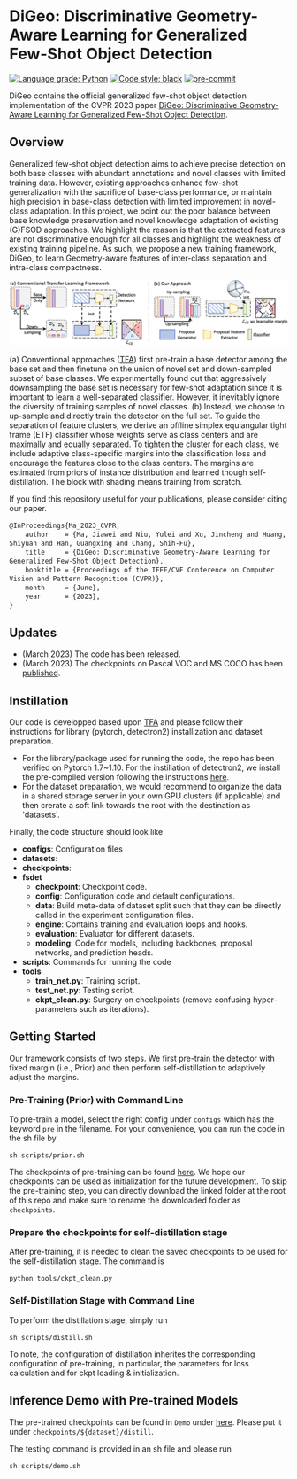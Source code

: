 
# DiGeo: Discriminative Geometry-Aware Learning for Generalized Few-Shot Object Detection
[![Language grade: Python](https://img.shields.io/lgtm/grade/python/g/ucbdrive/few-shot-object-detection.svg?logo=lgtm&logoWidth=18)](https://lgtm.com/projects/g/ucbdrive/few-shot-object-detection/context:python)
[![Code style: black](https://img.shields.io/badge/code%20style-black-000000.svg)](https://github.com/psf/black)
[![pre-commit](https://img.shields.io/badge/pre--commit-enabled-brightgreen?logo=pre-commit&logoColor=white)](https://github.com/pre-commit/pre-commit)

DiGeo contains the official generalized few-shot object detection implementation of the CVPR 2023 paper
[DiGeo: Discriminative Geometry-Aware Learning for Generalized Few-Shot Object Detection](https://arxiv.org/abs/2303.09674).

## Overview

Generalized few-shot object detection aims to achieve precise detection on both base classes with abundant annotations and novel classes with limited training data. However, existing approaches enhance few-shot generalization with the sacrifice of base-class performance, or maintain high precision in base-class detection with limited improvement in novel-class adaptation. In this project, we point out the poor balance between base knowledge preservation and novel knowledge adaptation of existing (G)FSOD approaches. We highlight the reason is that the extracted features are not discriminative enough for all classes and highlight the weakness of existing training pipeline. As such, we propose a new training framework, DiGeo, to learn Geometry-aware features of inter-class separation and intra-class compactness.

![DiGeo Figure](approach.png)


(a) Conventional approaches ([TFA]()) first pre-train a base detector among the base set and then finetune on the union of novel set and down-sampled subset of base classes. We experimentally found out that aggressively downsampling the base set is necessary for few-shot adaptation since it is important to learn a well-separated classifier. However, it inevitably ignore the diversity of training samples of novel classes. (b) Instead, we choose to up-sample and directly train the detector on the full set. To guide the separation of feature clusters, we derive an offline simplex equiangular tight frame (ETF) classifier whose weights serve as class centers and are maximally and equally separated. To tighten the cluster for each class, we include adaptive class-specific margins into the classification loss and encourage the features close to the class centers. The margins are estimated from priors of instance distribution and learned though self-distillation. The block with shading means training from scratch.

If you find this repository useful for your publications, please consider citing our paper.

```angular2html
@InProceedings{Ma_2023_CVPR,
    author    = {Ma, Jiawei and Niu, Yulei and Xu, Jincheng and Huang, Shiyuan and Han, Guangxing and Chang, Shih-Fu},
    title     = {DiGeo: Discriminative Geometry-Aware Learning for Generalized Few-Shot Object Detection},
    booktitle = {Proceedings of the IEEE/CVF Conference on Computer Vision and Pattern Recognition (CVPR)},
    month     = {June},
    year      = {2023},
}
```


## Updates
- (March 2023) The code has been released.
- (March 2023) The checkpoints on Pascal VOC and MS COCO has been [published](https://drive.google.com/drive/folders/1w4tcRiiqYL9Z80lYBQOuNQhZGUl0v4l_?usp=share_link).

## Instillation

Our code is developped based upon [TFA](https://github.com/ucbdrive/few-shot-object-detection) and please follow their instructions for library (pytorch, detectron2) installization and dataset preparation.
- For the library/package used for running the code, the repo has been verified on Pytorch 1.7~1.10. For the instillation of detectron2, we install the pre-compiled version following the instructions [here](https://detectron2.readthedocs.io/en/latest/tutorials/install.html).
- For the dataset preparation, we would recommend to organize the data in a shared storage server in your own GPU clusters (if applicable) and then crerate a soft link towards the root with the destination as 'datasets'.

Finally, the code structure should look like 

- **configs**: Configuration files
- **datasets**: 
- **checkpoints**: 
- **fsdet**
  - **checkpoint**: Checkpoint code.
  - **config**: Configuration code and default configurations.
  - **data**: Build meta-data of dataset split such that they can be directly called in the experiment configuration files.
  - **engine**: Contains training and evaluation loops and hooks.
  - **evaluation**: Evaluator for different datasets.
  - **modeling**: Code for models, including backbones, proposal networks, and prediction heads.
- **scripts**: Commands for running the code
- **tools**
  - **train_net.py**: Training script.
  - **test_net.py**: Testing script.
  - **ckpt_clean.py**: Surgery on checkpoints (remove confusing hyper-parameters such as iterations).


## Getting Started

Our framework consists of two steps. We first pre-train the detector with fixed margin (i.e., Prior) and then perform self-distillation to adaptively adjust the margins. 

### Pre-Training (Prior) with Command Line

To pre-train a model, select the right config under ``configs`` which has the keyword `pre` in the filename. For your convenience, you can run the code in the sh file by 
```angular2html
sh scripts/prior.sh
```

The checkpoints of pre-training can be found [here](https://drive.google.com/drive/folders/1w4tcRiiqYL9Z80lYBQOuNQhZGUl0v4l_?usp=share_link).  We hope our checkpoints can be used as initialization for the future development. To skip the pre-training step, you can directly download the linked folder at the root of this repo and make sure to rename the downloaded folder as `checkpoints`. 

### Prepare the checkpoints for self-distillation stage 

After pre-training, it is needed to clean the saved checkpoints to be used for the self-distillation stage. The command is 
```angular2html
python tools/ckpt_clean.py
```

### Self-Distillation Stage with Command Line

To perform the distillation stage, simply run 
```angular2html
sh scripts/distill.sh
```
To note, the configuration of distillation inherites the corresponding configuration of pre-training, in particular, the parameters for loss calculation and for ckpt loading & initialization.

## Inference Demo with Pre-trained Models

The pre-trained checkpoints can be found in `Demo` under [here](https://drive.google.com/drive/folders/1w4tcRiiqYL9Z80lYBQOuNQhZGUl0v4l_?usp=share_link). Please put it under `checkpoints/${dataset}/distill`.

The testing command is provided in an sh file and please run
```angular2html
sh scripts/demo.sh
```
